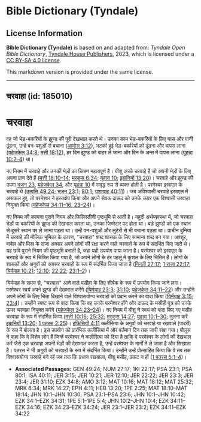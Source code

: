 # Bible Dictionary (Tyndale)

## License Information

**Bible Dictionary (Tyndale)** is based on and adapted from: _Tyndale Open Bible Dictionary_, [Tyndale House Publishers](https://tyndaleopenresources.com/), 2023, which is licensed under a [CC BY-SA 4.0 license](https://creativecommons.org/licenses/by-sa/4.0/legalcode.en).

This markdown version is provided under the same license.



--------------------------------

## चरवाहा (id: 185010)

चरवाहा
======

वह जो भेड़\-बकरियों के झुण्ड की पूरी देखभाल करते थे। उनका काम भेड़\-बकरियों के लिए घास और पानी ढूंढना, उन्हें वन\-पशुओं से बचाना ([आमोस 3:12](https://ref.ly/Amos3:12)), भटकी हुई भेड़\-बकरियों को ढूंढना और वापस लाना ([यहेजकेल 34:8](https://ref.ly/Ezek34:8); [मत्ती 18:12](https://ref.ly/Matt18:12)), हर दिन झुण्ड को बाहर ले जाना और दिन के अन्त में वापस लाना ([यूहन्ना 10:2–4](https://ref.ly/John10:2-John10:4)) था।

नए नियम में चरवाहे और उनकी भेड़ों का चित्रण महत्वपूर्ण है। यीशु अच्छे चरवाहे हैं जो अपनी भेड़ों के लिए अपना प्राण देते हैं ([मत्ती 18:10–14](https://ref.ly/Matt18:10-Matt18:14); [मरकुस 6:34](https://ref.ly/Mark6:34); [यूहन्ना 10](https://ref.ly/John10:1-John10:42); [इब्रानियों 13:20](https://ref.ly/Heb13:20))। चरवाहे और झुण्ड की उपमा [भजन 23](https://ref.ly/Ps23:1-Ps23:6), [यहेजकेल 34](https://ref.ly/Ezek34:1-Ezek34:31), और [यूहन्ना 10](https://ref.ly/John10:1-John10:42) में समृद्ध रूप से व्यक्त होती है। परमेश्वर इस्राएल के चरवाहे थे ([उत्पत्ति 49:24](https://ref.ly/Gen49:24); [भजन 23:1](https://ref.ly/Ps23:1); [80:1](https://ref.ly/Ps80:1); [यशायाह 40:11](https://ref.ly/Isa40:11))। जब अविश्वासी चरवाहे इस्राएल में असफल हुए, तो परमेश्वर ने हस्तक्षेप किया और अपने सेवक दाऊद को उनके ऊपर एक विश्वासी चरवाहा नियुक्त किया ([यहेजकेल 34:11–16, 23–24](https://ref.ly/Ezek34:11-Ezek34:16))।

नए नियम की कल्पना पुराने नियम और फिलिस्तीनी पृष्ठभूमि से आती है। यहूदी अर्थव्यवस्था में, जो चरवाहा भेड़ों या बकरियों के झुण्ड की देखभाल करता था, उनका जिम्मेदार पद होता था। बड़े झुण्डों को एक स्थान से दूसरे स्थान पर ले जाना पड़ता था। उन्हें वन\-पशुओं और लुटेरों से भी बचाना पड़ता था। प्राचीन दुनिया में चरवाहे की मौलिक भूमिका के कारण, "चरवाहा" शब्द शासक के लिए सामान्य शब्द बन गया। अश्शूर, बाबेल और मिस्र के राजा अक्सर अपने लोगों की रक्षा करने वाले चरवाहों के रूप में संदर्भित किए जाते थे। यह छवि पुराने नियम की पृष्ठभूमि बनाती है, जहां यही उपयोग पाया जाता है। परमेश्वर को इस्राएल के चरवाहे के रूप में चित्रित किया गया है, जो अपने लोगों के हर पहलू में कुशल के लिए चिंतित हैं। लोगों के शासकों और अगुवों को अक्सर चरवाहों के रूप में संदर्भित किया जाता है ([गिनती 27:17](https://ref.ly/Num27:17); [1 राजा 22:17](https://ref.ly/1Kgs22:17); [यिर्मयाह 10:21](https://ref.ly/Jer10:21); [12:10](https://ref.ly/Jer12:10); [22:22](https://ref.ly/Jer22:22); [23:1–2](https://ref.ly/Jer23:1-Jer23:2))।

यिर्मयाह के समय से, "चरवाहा" आने वाले मसीहा के लिए शीर्षक के रूप में उपयोग किया जाने लगा। परमेश्वर स्वयं अपने झुण्ड की देखभाल करेंगे ([यिर्मयाह 23:3](https://ref.ly/Jer23:3); [31:10](https://ref.ly/Jer31:10); [यहेजकेल 34:11–22](https://ref.ly/Ezek34:11-Ezek34:22)) और उन्होंने अपने लोगों के लिए चिंता दिखाने वाले विश्वासयोग्य चरवाहों को प्रदान करने का वादा किया ([यिर्मयाह 3:15](https://ref.ly/Jer3:15); [23:4](https://ref.ly/Jer23:4))। उन्होंने स्पष्ट रूप से वादा किया कि वह उनके परमेश्वर होंगे और दाऊद के मसीही पुत्र को उनके ऊपर चरवाहा नियुक्त करेंगे ([यहेजकेल 34:23–24](https://ref.ly/Ezek34:23-Ezek34:24))। नए नियम में यीशु ने स्वयं को वादा किए गए मसीह चरवाहा के रूप में संदर्भित किया ([मत्ती 10:16](https://ref.ly/Matt10:16); [25:32](https://ref.ly/Matt25:32); [मरकुस 14:27](https://ref.ly/Mark14:27); [यूहन्ना 10:1–30](https://ref.ly/John10:1-John10:30); तुलना करें [इब्रानियों 13:20](https://ref.ly/Heb13:20); [1 पतरस 2:25](https://ref.ly/1Pet2:25))। [इफिसियों 4:11](https://ref.ly/Eph4:11) कलीसिया के अगुवों को चरवाहे या रखवाले (पादरी) के रूप में बोलता है। इस उपयोग को प्रारंभिक कलीसिया में और वर्तमान दिन तक जारी रखा गया। पौलुस ने कहा कि वे विशेष लोग हैं जिन्हें परमेश्वर ने कलीसिया को दिया है ताकि वे परमेश्वर के लोगों की देखभाल करें जैसे एक चरवाहा अपनी भेड़ों की देखभाल करता है, उन्हें परमेश्वर के मार्गों में ले जाता है और सिखाता है। पतरस ने भी अगुवों को चरवाहों के रूप में संदर्भित किया। उन्होंने उन्हें प्रोत्साहित किया कि वे तब तक विश्वासयोग्य चरवाहे बने रहें जब तक कि प्रधान रखवाला, यीशु मसीह, प्रकट न हों ([1 पतरस 5:1–4](https://ref.ly/1Pet5:1-1Pet5:4))।

* **Associated Passages:** GEN 49:24; NUM 27:17; 1KI 22:17; PSA 23:1; PSA 80:1; ISA 40:11; JER 3:15; JER 10:21; JER 12:10; JER 22:22; JER 23:3; JER 23:4; JER 31:10; EZK 34:8; AMO 3:12; MAT 10:16; MAT 18:12; MAT 25:32; MRK 6:34; MRK 14:27; EPH 4:11; HEB 13:20; 1PE 2:25; MAT 18:10–MAT 18:14; JHN 10:1–JHN 10:30; PSA 23:1–PSA 23:6; JHN 10:1–JHN 10:42; EZK 34:1–EZK 34:31; 1PE 5:1–1PE 5:4; JHN 10:2–JHN 10:4; EZK 34:11–EZK 34:16; EZK 34:23–EZK 34:24; JER 23:1–JER 23:2; EZK 34:11–EZK 34:22

